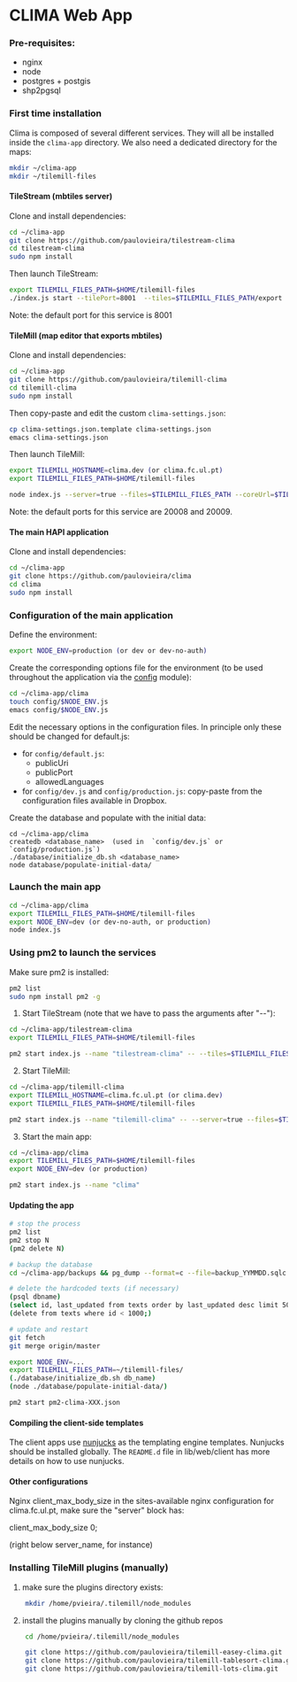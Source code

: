 # CLIMA Web App


### Pre-requisites:

  - nginx  
  - node
  - postgres + postgis
  - shp2pgsql
  

  
### First time installation

Clima is composed of several different services. They will all be installed inside the  `clima-app` directory. We also need a dedicated directory for the maps:

```sh
mkdir ~/clima-app
mkdir ~/tilemill-files
```


#### TileStream (mbtiles server)

Clone and install dependencies:
```sh
cd ~/clima-app
git clone https://github.com/paulovieira/tilestream-clima
cd tilestream-clima
sudo npm install
```

Then launch TileStream:
```sh
export TILEMILL_FILES_PATH=$HOME/tilemill-files
./index.js start --tilePort=8001  --tiles=$TILEMILL_FILES_PATH/export 
```

Note: the default port for this service is 8001

#### TileMill (map editor that exports mbtiles)

Clone and install dependencies:
```sh
cd ~/clima-app
git clone https://github.com/paulovieira/tilemill-clima
cd tilemill-clima
sudo npm install
```

Then copy-paste and edit the custom `clima-settings.json`:
```sh
cp clima-settings.json.template clima-settings.json
emacs clima-settings.json
```

Then launch TileMill:

```sh
export TILEMILL_HOSTNAME=clima.dev (or clima.fc.ul.pt)
export TILEMILL_FILES_PATH=$HOME/tilemill-files

node index.js --server=true --files=$TILEMILL_FILES_PATH --coreUrl=$TILEMILL_HOSTNAME --tileUrl=$TILEMILL_HOSTNAME
```

Note: the default ports for this service are 20008 and 20009.



#### The main HAPI application

Clone and install dependencies:
```sh
cd ~/clima-app
git clone https://github.com/paulovieira/clima
cd clima
sudo npm install
```

### Configuration of the main application

Define the environment:
```sh
export NODE_ENV=production (or dev or dev-no-auth)
```

Create the corresponding options file for the environment (to be used throughout the application via the [config](https://github.com/lorenwest/node-config) module):
```sh
cd ~/clima-app/clima
touch config/$NODE_ENV.js
emacs config/$NODE_ENV.js
```

Edit the necessary options in the configuration files. In principle only these should be changed for default.js:

  - for `config/default.js`: 
    + publicUri
    + publicPort
    + allowedLanguages
  - for `config/dev.js` and `config/production.js`: copy-paste from the configuration files available in Dropbox.

Create the database and populate with the initial data:
```
cd ~/clima-app/clima
createdb <database_name>  (used in  `config/dev.js` or  `config/production.js`)
./database/initialize_db.sh <database_name>
node database/populate-initial-data/
```

### Launch the main app

```sh
cd ~/clima-app/clima
export TILEMILL_FILES_PATH=$HOME/tilemill-files
export NODE_ENV=dev (or dev-no-auth, or production)
node index.js
```

### Using pm2 to launch the services

Make sure pm2 is installed:
```sh
pm2 list
sudo npm install pm2 -g
```

1) Start TileStream (note that we have to pass the arguments after "--"):

```sh
cd ~/clima-app/tilestream-clima
export TILEMILL_FILES_PATH=$HOME/tilemill-files

pm2 start index.js --name "tilestream-clima" -- --tiles=$TILEMILL_FILES_PATH/export --tilePort=8001
```

2) Start TileMill:

```sh
cd ~/clima-app/tilemill-clima
export TILEMILL_HOSTNAME=clima.fc.ul.pt (or clima.dev)
export TILEMILL_FILES_PATH=$HOME/tilemill-files

pm2 start index.js --name "tilemill-clima" -- --server=true --files=$TILEMILL_FILES_PATH --coreUrl=$TILEMILL_HOSTNAME --tileUrl=$TILEMILL_HOSTNAME
```

3) Start the main app:

```sh
cd ~/clima-app/clima
export TILEMILL_FILES_PATH=$HOME/tilemill-files
export NODE_ENV=dev (or production)

pm2 start index.js --name "clima"
```

#### Updating the app

```sh
# stop the process
pm2 list
pm2 stop N 
(pm2 delete N)

# backup the database
cd ~/clima-app/backups && pg_dump --format=c --file=backup_YYMMDD.sqlc db_name

# delete the hardcoded texts (if necessary)
(psql dbname)
(select id, last_updated from texts order by last_updated desc limit 50;)
(delete from texts where id < 1000;)

# update and restart
git fetch
git merge origin/master

export NODE_ENV=...
export TILEMILL_FILES_PATH=~/tilemill-files/
(./database/initialize_db.sh db_name)
(node ./database/populate-initial-data/)

pm2 start pm2-clima-XXX.json
```

#### Compiling the client-side templates

The client apps use [nunjucks](https://mozilla.github.io/nunjucks/) as the templating engine templates. Nunjucks should be installed globally. The `README.d` file in lib/web/client has more details on how to use nunjucks.

#### Other configurations

Nginx client_max_body_size
in the sites-available nginx configuration for clima.fc.ul.pt, make sure the "server" block has:

client_max_body_size 0;

(right below server_name, for instance)

### Installing TileMill plugins (manually)

1) make sure the plugins directory exists:
```sh
    mkdir /home/pvieira/.tilemill/node_modules
```

2) install the plugins manually by cloning the github repos
```sh
    cd /home/pvieira/.tilemill/node_modules

    git clone https://github.com/paulovieira/tilemill-easey-clima.git
    git clone https://github.com/paulovieira/tilemill-tablesort-clima.git
    git clone https://github.com/paulovieira/tilemill-lots-clima.git
```



